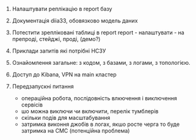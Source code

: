 1. Налаштувати реплікацію в report базу
2. Документація diia33, обовязково модель даних
3. Потестити зрепліковані таблиці в report report - налаштувати - на препроді, стейджі, проді, (демо?)
4. Приклади запитів які потрібні НСЗУ
5. Ознайомлення загальне: з кодом, з базами, з логами, з топологією.
6. Доступ до Kibana, VPN на main кластер
7. Передзапускні питання

   * операційна робота, послідовність влкючення і виключення сервісів
   * шо можна виключи чи включити, перелік тумблерів
   * скільки подів для масштабування
   * затримка виконня джобів в логах, якшо росте черга то буде затримка на СМС (потенційна проблема)
    
